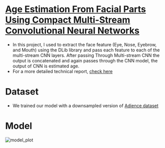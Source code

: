 # [Age Estimation From Facial Parts Using Compact Multi-Stream Convolutional Neural Networks](https://ieeexplore.ieee.org/document/9022126) 
 * In this project, I used to extract the face feature (Eye, Nose, Eyebrow, and Mouth) using the DLib library and pass each feature to each of the multi-stream CNN layers. After passing Through Multi-stream CNN the output is concatenated and again passes through the CNN model, the output of CNN is estimated age. 
* For a more detailed technical report, [check here](https://github.com/Vaibhav-Rathod/Age-estimation-by-MultiStream-CNN/blob/main/Age%20Estimation%20From%20Facial%20Parts%20Using%20Compact%20Multi-Stream%20CNN.pdf)

# Dataset
* We trained our model with a downsampled version of [Adience dataset](https://www.kaggle.com/ttungl/adience-benchmark-gender-and-age-classification)

# Model
![model_plot](https://user-images.githubusercontent.com/63467016/119136527-6722f080-ba5d-11eb-981e-f95cee4b677a.png)
